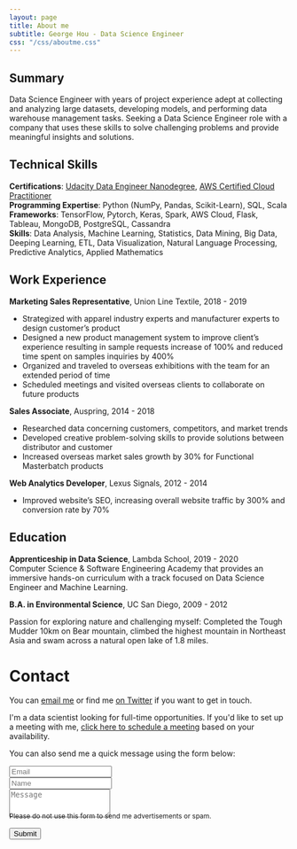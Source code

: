 ```yaml
---
layout: page
title: About me
subtitle: George Hou - Data Science Engineer
css: "/css/aboutme.css"
---
```

<span class="fa fa-user about-icon"></span>
## Summary
Data Science Engineer with years of project experience adept at collecting and analyzing large datasets, developing models, and performing data warehouse management tasks. Seeking a Data Science Engineer role with a company that uses these skills to solve challenging problems and provide meaningful insights and solutions.

<span class="fa fa-code about-icon"></span>
## Technical Skills
**Certifications**: [Udacity Data Engineer Nanodegree](https://graduation.udacity.com/confirm/E4SMCKGS), [AWS Certified Cloud Practitioner](https://www.youracclaim.com/badges/23aa7aa9-348b-4e55-beae-947288a90b6e/public_url)
<br>
**Programming Expertise**: Python (NumPy, Pandas, Scikit-Learn), SQL, Scala
<br>
**Frameworks**: TensorFlow, Pytorch, Keras, Spark, AWS Cloud, Flask, Tableau, MongoDB, PostgreSQL, Cassandra
<br>
**Skills**: Data Analysis, Machine Learning, Statistics, Data Mining, Big Data, Deeping Learning, ETL, Data Visualization, Natural Language Processing, Predictive Analytics, Applied Mathematics

<span class="fa fa-briefcase about-icon"></span>
## Work Experience
**Marketing Sales Representative**, Union Line Textile, 2018 - 2019
- Strategized with apparel industry experts and manufacturer experts to design customer’s product
- Designed a new product management system to improve client’s experience resulting in sample requests increase of 100% and reduced time spent on samples inquiries by 400%
- Organized and traveled to overseas exhibitions with the team for an extended period of time
- Scheduled meetings and visited overseas clients to collaborate on future products

**Sales Associate**, Auspring, 2014 - 2018
- Researched data concerning customers, competitors, and market trends
- Developed creative problem-solving skills to provide solutions between distributor and customer
- Increased overseas market sales growth by 30% for Functional Masterbatch products

**Web Analytics Developer**, Lexus Signals, 2012 - 2014
- Improved website’s SEO, increasing overall website traffic by 300% and conversion rate by 70%

<span class="fa fa-graduation-cap about-icon"></span>
## Education
**Apprenticeship in Data Science**, Lambda School, 2019 - 2020
<br>
Computer Science & Software Engineering Academy that provides an immersive hands-on curriculum with a track focused on Data Science Engineer and Machine Learning.

**B.A. in Environmental Science**, UC San Diego, 2009 - 2012

<span class="fa fa-heart about-icon"></span>
Passion for exploring nature and challenging myself: Completed the Tough Mudder 10km on Bear mountain, climbed the highest mountain in Northeast Asia and swam across a natural open lake of 1.8 miles.

<span class="fa fa-envelope about-icon"></span>
# Contact
<p>You can <a href="mailto:georgehou2008@gmail.com?subject=Hello from gyhou.com">email me</a> or find me <a href="https://twitter.com/gyhou">on Twitter</a> if you want to get in touch.</p>
<p>I'm a data scientist looking for full-time opportunities. If you'd like to set up a meeting with me, <a href="https://calendly.com/gyhou/meeting">click here to schedule a meeting</a> based on your availability.</p>

<form action="https://formspree.io/mgekrkbr" method="POST" class="form" id="contact-form">
  <p>You can also send me a quick message using the form below:</p>
  <div class="row">
    <div class="col-xs-6">
      <input type="email" name="_replyto" class="form-control input-lg" placeholder="Email" title="Email">
    </div>
    <div class="col-xs-6">
      <input type="text" name="name" class="form-control input-lg" placeholder="Name" title="Name">
    </div>
  </div>
  <input type="hidden" name="_subject" value="New submission from gyhou.com">
  <textarea type="text" name="content" class="form-control input-lg" placeholder="Message" title="Message" required="required" rows="3"></textarea>
  <input type="text" name="_gotcha" style="display:none">
  <input type="hidden" name="_next" value="?message=Your message was sent successfully, thanks!" />
  
  <div style="font-size: 12px; margin: -10px 0 10px;">Please do not use this form to send me advertisements or spam.</div>
  
  <button type="submit" class="btn btn-lg btn-primary">Submit</button>
  </form>
